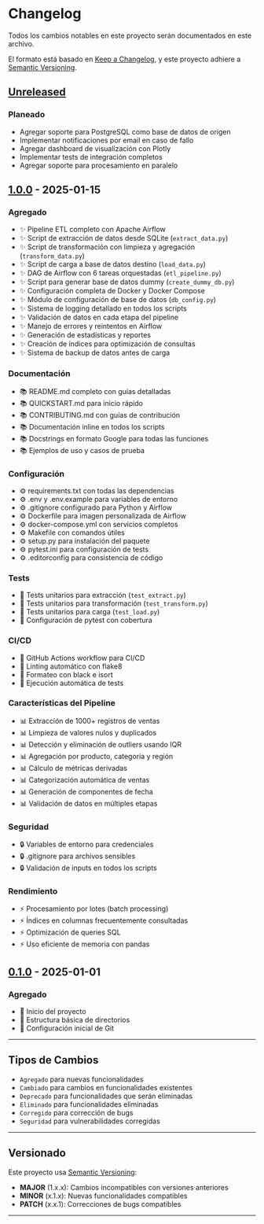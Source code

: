 # Changelog

Todos los cambios notables en este proyecto serán documentados en este archivo.

El formato está basado en [Keep a Changelog](https://keepachangelog.com/es-ES/1.0.0/),
y este proyecto adhiere a [Semantic Versioning](https://semver.org/lang/es/).

## [Unreleased]

### Planeado
- Agregar soporte para PostgreSQL como base de datos de origen
- Implementar notificaciones por email en caso de fallo
- Agregar dashboard de visualización con Plotly
- Implementar tests de integración completos
- Agregar soporte para procesamiento en paralelo

## [1.0.0] - 2025-01-15

### Agregado
- ✨ Pipeline ETL completo con Apache Airflow
- ✨ Script de extracción de datos desde SQLite (`extract_data.py`)
- ✨ Script de transformación con limpieza y agregación (`transform_data.py`)
- ✨ Script de carga a base de datos destino (`load_data.py`)
- ✨ DAG de Airflow con 6 tareas orquestadas (`etl_pipeline.py`)
- ✨ Script para generar base de datos dummy (`create_dummy_db.py`)
- ✨ Configuración completa de Docker y Docker Compose
- ✨ Módulo de configuración de base de datos (`db_config.py`)
- ✨ Sistema de logging detallado en todos los scripts
- ✨ Validación de datos en cada etapa del pipeline
- ✨ Manejo de errores y reintentos en Airflow
- ✨ Generación de estadísticas y reportes
- ✨ Creación de índices para optimización de consultas
- ✨ Sistema de backup de datos antes de carga

### Documentación
- 📚 README.md completo con guías detalladas
- 📚 QUICKSTART.md para inicio rápido
- 📚 CONTRIBUTING.md con guías de contribución
- 📚 Documentación inline en todos los scripts
- 📚 Docstrings en formato Google para todas las funciones
- 📚 Ejemplos de uso y casos de prueba

### Configuración
- ⚙️ requirements.txt con todas las dependencias
- ⚙️ .env y .env.example para variables de entorno
- ⚙️ .gitignore configurado para Python y Airflow
- ⚙️ Dockerfile para imagen personalizada de Airflow
- ⚙️ docker-compose.yml con servicios completos
- ⚙️ Makefile con comandos útiles
- ⚙️ setup.py para instalación del paquete
- ⚙️ pytest.ini para configuración de tests
- ⚙️ .editorconfig para consistencia de código

### Tests
- 🧪 Tests unitarios para extracción (`test_extract.py`)
- 🧪 Tests unitarios para transformación (`test_transform.py`)
- 🧪 Tests unitarios para carga (`test_load.py`)
- 🧪 Configuración de pytest con cobertura

### CI/CD
- 🔄 GitHub Actions workflow para CI/CD
- 🔄 Linting automático con flake8
- 🔄 Formateo con black e isort
- 🔄 Ejecución automática de tests

### Características del Pipeline
- 📊 Extracción de 1000+ registros de ventas
- 📊 Limpieza de valores nulos y duplicados
- 📊 Detección y eliminación de outliers usando IQR
- 📊 Agregación por producto, categoría y región
- 📊 Cálculo de métricas derivadas
- 📊 Categorización automática de ventas
- 📊 Generación de componentes de fecha
- 📊 Validación de datos en múltiples etapas

### Seguridad
- 🔒 Variables de entorno para credenciales
- 🔒 .gitignore para archivos sensibles
- 🔒 Validación de inputs en todos los scripts

### Rendimiento
- ⚡ Procesamiento por lotes (batch processing)
- ⚡ Índices en columnas frecuentemente consultadas
- ⚡ Optimización de queries SQL
- ⚡ Uso eficiente de memoria con pandas

## [0.1.0] - 2025-01-01

### Agregado
- 🎉 Inicio del proyecto
- 🎉 Estructura básica de directorios
- 🎉 Configuración inicial de Git

---

## Tipos de Cambios

- `Agregado` para nuevas funcionalidades
- `Cambiado` para cambios en funcionalidades existentes
- `Deprecado` para funcionalidades que serán eliminadas
- `Eliminado` para funcionalidades eliminadas
- `Corregido` para corrección de bugs
- `Seguridad` para vulnerabilidades corregidas

---

## Versionado

Este proyecto usa [Semantic Versioning](https://semver.org/):

- **MAJOR** (1.x.x): Cambios incompatibles con versiones anteriores
- **MINOR** (x.1.x): Nuevas funcionalidades compatibles
- **PATCH** (x.x.1): Correcciones de bugs compatibles

---

[Unreleased]: https://github.com/tu-usuario/Orquestador_Model_IA/compare/v1.0.0...HEAD
[1.0.0]: https://github.com/tu-usuario/Orquestador_Model_IA/releases/tag/v1.0.0
[0.1.0]: https://github.com/tu-usuario/Orquestador_Model_IA/releases/tag/v0.1.0
